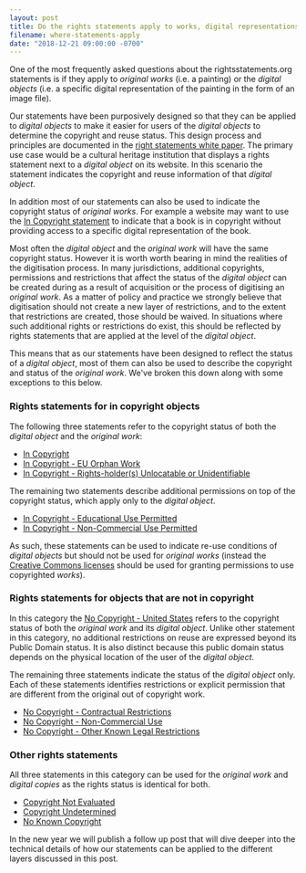 ```yaml
---
layout: post
title: Do the rights statements apply to works, digital representations of works or both?
filename: where-statements-apply
date: "2018-12-21 09:00:00 -0700"
---
```


One of the most frequently asked questions about the rightsstatements.org statements is if they apply to _original works_ (i.e. a painting) or the _digital objects_ (i.e. a specific digital representation of the painting in the form of an image file).

Our statements have been purposively designed so that they can be applied to _digital objects_ to make it easier for users of the _digital objects_ to determine the copyright and reuse status. This design process and principles are documented in the [right statements white paper]({{site.url}}/en/documentation/rights-statements-white-paper/). The primary use case would be a cultural heritage institution that displays a rights statement next to a _digital object_ on its website. In this scenario the statement indicates the copyright and reuse information of that _digital object_.

In addition most of our statements can also be used to indicate the copyright status of _original works_. For example a website may want to use the [In Copyright statement]({{site.app_url}}/vocab/InC/1.0/) to indicate that a book is in copyright without providing access to a specific digital representation of the book.

Most often the _digital object_ and the _original work_ will have the same copyright status. However it is worth worth bearing in mind the realities of the digitisation process. In many jurisdictions, additional copyrights, permissions and restrictions that affect the status of the _digital object_ can be created during as a result of acquisition or the process of digitising an _original work_. As a matter of policy and practice we strongly believe that digitisation should not create a new layer of restrictions, and to the extent that restrictions are created, those should be waived. In situations where such additional rights or restrictions do exist, this should be reflected by rights statements that are applied at the level of the _digital object_.

This means that as our statements have been designed to reflect the status of a _digital object_, most of them can also be used to describe the copyright and status of the _original work_. We've broken this down along with some exceptions to this below.

### Rights statements for in copyright objects

The following three statements refer to the copyright status of both the _digital object_ and the _original work_:

*   [In Copyright]({{site.app_url}}/vocab/InC/1.0/)
*   [In Copyright - EU Orphan Work]({{site.app_url}}/vocab/InC-OW-EU/1.0/)
*   [In Copyright - Rights-holder(s) Unlocatable or Unidentifiable]({{site.app_url}}/vocab/InC-RUU/1.0/)

The remaining two statements describe additional permissions on top of the copyright status, which apply only to the _digital object_.

*   [In Copyright - Educational Use Permitted]({{site.app_url}}/vocab/InC-EDU/1.0/)
*   [In Copyright - Non-Commercial Use Permitted]({{site.app_url}}/vocab/InC-NC/1.0/)

As such, these statements can be used to indicate re-use conditions of _digital objects_ but should not be used for _original works_ (instead the [Creative Commons licenses](https://www.creativecommons.org/) should be used for granting permissions to use copyrighted _works_).

### Rights statements for objects that are not in copyright

In this category the [No Copyright - United States]({{site.app_url}}/vocab/NoC-US/1.0/) refers to the copyright status of both the _original work_ and its _digital object_. Unlike other statement in this category, no additional restrictions on reuse are expressed beyond its Public Domain status. It is also distinct because this public domain status depends on the physical location of the user of the _digital object_.

The remaining three statements indicate the status of the _digital object_ only. Each of these statements identifies restrictions or explicit permission that are different from the original out of copyright work.

*   [No Copyright - Contractual Restrictions]({{site.app_url}}/vocab/NoC-CR/1.0/)
*   [No Copyright - Non-Commercial Use]({{site.app_url}}/vocab/NoC-NC/1.0/)
*   [No Copyright - Other Known Legal Restrictions]({{site.app_url}}/vocab/NoC-OKLR/1.0/)

### Other rights statements

All three statements in this category can be used for the _original work_ and _digital copies_ as the rights status is identical for both.

*   [Copyright Not Evaluated]({{site.app_url}}/vocab/CNE/1.0/)
*   [Copyright Undetermined]({{site.app_url}}/vocab/UND/1.0/)
*   [No Known Copyright]({{site.app_url}}/vocab/NKC/1.0/)

In the new year we will publish a follow up post that will dive deeper into the technical details of how our statements can be applied to the different layers discussed in this post.
